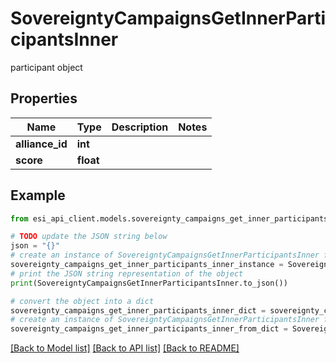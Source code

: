 # SovereigntyCampaignsGetInnerParticipantsInner

participant object

## Properties

Name | Type | Description | Notes
------------ | ------------- | ------------- | -------------
**alliance_id** | **int** |  | 
**score** | **float** |  | 

## Example

```python
from esi_api_client.models.sovereignty_campaigns_get_inner_participants_inner import SovereigntyCampaignsGetInnerParticipantsInner

# TODO update the JSON string below
json = "{}"
# create an instance of SovereigntyCampaignsGetInnerParticipantsInner from a JSON string
sovereignty_campaigns_get_inner_participants_inner_instance = SovereigntyCampaignsGetInnerParticipantsInner.from_json(json)
# print the JSON string representation of the object
print(SovereigntyCampaignsGetInnerParticipantsInner.to_json())

# convert the object into a dict
sovereignty_campaigns_get_inner_participants_inner_dict = sovereignty_campaigns_get_inner_participants_inner_instance.to_dict()
# create an instance of SovereigntyCampaignsGetInnerParticipantsInner from a dict
sovereignty_campaigns_get_inner_participants_inner_from_dict = SovereigntyCampaignsGetInnerParticipantsInner.from_dict(sovereignty_campaigns_get_inner_participants_inner_dict)
```
[[Back to Model list]](../README.md#documentation-for-models) [[Back to API list]](../README.md#documentation-for-api-endpoints) [[Back to README]](../README.md)


